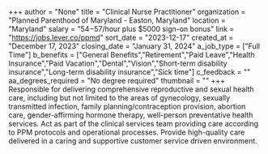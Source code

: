 +++
author = "None"
title = "Clinical Nurse Practitioner"
organization = "Planned Parenthood of Maryland - Easton, Maryland"
location = "Maryland"
salary = "$54-$57/hour plus $5000 sign-on bonus"
link = "https://jobs.lever.co/ppmd"
sort_date = "2023-12-17"
created_at = "December 17, 2023"
closing_date = "January 31, 2024"
a_job_type = ["Full Time"]
b_benefits = ["General Benefits","Retirement","Paid Leave","Health Insurance","Paid Vacation","Dental","Vision","Short-term disability insurance","Long-term disability insurance","Sick time"]
c_feedback = ""
aa_degrees_required = "No degree required"
thumbnail = ""
+++
Responsible for delivering comprehensive reproductive and sexual health care, including but not limited to the areas of gynecology, sexually transmitted infection, family planning/contraception provision, abortion care, gender-affirming hormone therapy, well-person preventative health services. Act as part of the clinical services team providing care according to PPM protocols and operational processes. Provide high-quality care delivered in a caring and supportive customer service driven environment.